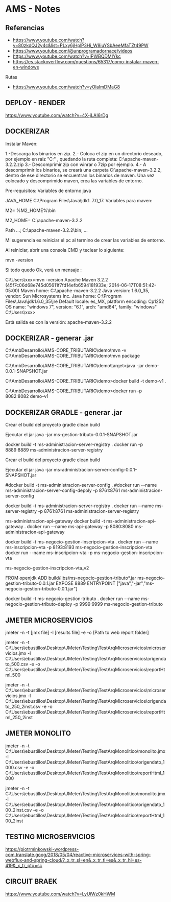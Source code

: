 # AMS - Notes

## Referencias
* https://www.youtube.com/watch?v=80zkdQJ2y4c&list=PLxy6jHplP3Hi_W8iuYSbAeeMfaTZt49PW
* https://www.youtube.com/@unprogramadornace/videos
* https://www.youtube.com/watch?v=IPWBQDMIYkc
* https://es.stackoverflow.com/questions/65317/como-instalar-maven-en-windows

Rutas
* https://www.youtube.com/watch?v=yOlaImDMaG8



## DEPLOY - RENDER
https://www.youtube.com/watch?v=4X-jLAI6rDg


## DOCKERIZAR

Instalar Maven:

1.-Descarga los binarios en zip.
2.- Coloca el zip en un directorio deseado, por ejemplo en raiz "C:\" , quedando la ruta completa: C:\apache-maven-3.2.2.zip
3.- Descomprimir zip con winrar o 7zip por ejemplo.
4.- A descomprimir los binarios, se crearà una carpeta C:\apache-maven-3.2.2, dentro de ese directorio se encuentran los binarios de maven.
Una vez colocado y descomprimido maven, crea las variables de entorno.

Pre-requisitos: Variables de entorno java

JAVA_HOME C:\Program Files\Java\jdk1. 7.0_17.
Variables para maven:

M2= %M2_HOME%\bin

M2_HOME= C:\apache-maven-3.2.2

Path ...; C:\apache-maven-3.2.2\bin; ...

Mi sugerencia es reiniciar el pc al termino de crear las variables de entorno.

Al reiniciar, abrir una consola CMD y teclear lo siguiente:

mvn -version

Si todo quedo Ok, verà un mensaje :

C:\Users\xxx>mvn -version Apache Maven 3.2.2 (45f7c06d68e745d05611f7fd14efb6594181933e; 2014-06-17T08:51:42-05:00) Maven home: C:\apache-maven-3.2.2 Java version: 1.6.0_35, vendor: Sun Microsystems Inc. Java home: C:\Program Files\Java\jdk1.6.0_35\jre Default locale: es_MX, platform encoding: Cp1252 OS name: "windows 7", version: "6.1", arch: "amd64", family: "windows" C:\Users\xxx>

Està salida es con la versión: apache-maven-3.2.2

## DOCKERIZAR - generar .jar

C:\AmbDesarrollo\AMS-CORE_TRIBUTARIO\demo\mvn -v
C:\AmbDesarrollo\AMS-CORE_TRIBUTARIO\demo\mvn package

C:\AmbDesarrollo\AMS-CORE_TRIBUTARIO\demo\target>java -jar demo-0.0.1-SNAPSHOT.jar

C:\AmbDesarrollo\AMS-CORE_TRIBUTARIO\demo>docker build -t demo-v1 .

C:\AmbDesarrollo\AMS-CORE_TRIBUTARIO\demo>docker run -p 8082:8082 demo-v1



## DOCKERIZAR GRADLE - generar .jar
Crear el build del proyecto
gradle clean build

Ejecutar el jar
java -jar ms-gestion-tributo-0.0.1-SNAPSHOT.jar


docker build -t ms-administracion-server-registry .
docker run -p 8889:8889 ms-administracion-server-registry


Crear el build del proyecto
gradle clean build

Ejecutar el jar
java -jar ms-administracion-server-config-0.0.1-SNAPSHOT.jar


#docker build -t ms-administracion-server-config .
#docker run --name ms-administracion-server-config-depoly -p 8761:8761 ms-administracion-server-config

docker build -t ms-administracion-server-registry .
docker run --name ms-server-registry -p 8761:8761 ms-administracion-server-registry

ms-administracion-api-gateway
docker build -t ms-administracion-api-gateway .
docker run --name ms-api-gateway -p 8080:8080 ms-administracion-api-gateway


docker build -t ms-negocio-gestion-inscripcion-vta .
docker run --name ms-inscripcion-vta -p 8193:8193 ms-negocio-gestion-inscripcion-vta
docker run --name ms-inscripcion-vta -p ms-negocio-gestion-inscripcion-vta

ms-negocio-gestion-inscripcion-vta_v2



FROM openjdk
ADD build/libs/ms-negocio-gestion-tributo*.jar ms-negocio-gestion-tributo-0.0.1.jar
EXPOSE 8889
ENTRYPOINT ["java","-jar","ms-negocio-gestion-tributo-0.0.1.jar"]

docker build -t ms-negocio-gestion-tributo .
docker run --name ms-negocio-gestion-tributo-deploy -p 9999:9999 ms-negocio-gestion-tributo


## JMETER MICROSERVICIOS 
 jmeter -n -t [jmx file] -l [results file] -e -o [Path to web report folder]

 jmeter -n -t C:\Users\ebustillos\Desktop\JMeter\Testing\TestArqMicroservicios\microservicios.jmx -l C:\Users\ebustillos\Desktop\JMeter\Testing\TestArqMicroservicios\origendato_500.csv -e -o C:\Users\ebustillos\Desktop\JMeter\Testing\TestArqMicroservicios\reportHtml_500
 
 jmeter -n -t C:\Users\ebustillos\Desktop\JMeter\Testing\TestArqMicroservicios\microservicios.jmx -l C:\Users\ebustillos\Desktop\JMeter\Testing\TestArqMicroservicios\origendato_250_2inst.csv -e -o C:\Users\ebustillos\Desktop\JMeter\Testing\TestArqMicroservicios\reportHtml_250_2inst
 
## JMETER MONOLITO 
jmeter -n -t C:\Users\ebustillos\Desktop\JMeter\Testing\TestArqMonolitico\monolito.jmx -l C:\Users\ebustillos\Desktop\JMeter\Testing\TestArqMonolitico\origendato_1000.csv -e -o C:\Users\ebustillos\Desktop\JMeter\Testing\TestArqMonolitico\reportHtml_1000

jmeter -n -t C:\Users\ebustillos\Desktop\JMeter\Testing\TestArqMonolitico\monolito.jmx -l C:\Users\ebustillos\Desktop\JMeter\Testing\TestArqMonolitico\origendato_100_2inst.csv -e -o C:\Users\ebustillos\Desktop\JMeter\Testing\TestArqMonolitico\reportHtml_100_2inst
 



## TESTING MICROSERVICIOS 
https://piotrminkowski-wordpress-com.translate.goog/2018/05/04/reactive-microservices-with-spring-webflux-and-spring-cloud/?_x_tr_sl=en&_x_tr_tl=es&_x_tr_hl=es-419&_x_tr_pto=sc

## CIRCUIT BRAEK 

https://www.youtube.com/watch?v=LyUiWz0kHWM




